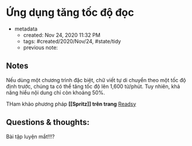 ---
---

# Ứng dụng tăng tốc độ đọc

- metadata
	- created: Nov 24, 2020 11:32 PM
	- tags: #created/2020/Nov/24, #state/tidy  
	- previous note:

## Notes
Nếu dùng một chương trình đặc biệt, chữ viết tự di chuyển theo một tốc độ định trước, chúng ta có thể tăng tốc độ lên 1,600 từ/phút. Tuy nhiên, khả năng hiểu nội dung chỉ còn khoảng 50%.

THam khảo phương pháp **[[Spritz]] trên trang** [Readsy](http://www.readsy.co/)

## Questions & thoughts:
Bài tập luyện mắt!!!?